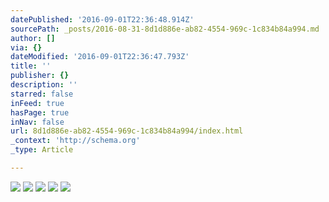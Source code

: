 ```yaml
---
datePublished: '2016-09-01T22:36:48.914Z'
sourcePath: _posts/2016-08-31-8d1d886e-ab82-4554-969c-1c834b84a994.md
author: []
via: {}
dateModified: '2016-09-01T22:36:47.793Z'
title: ''
publisher: {}
description: ''
starred: false
inFeed: true
hasPage: true
inNav: false
url: 8d1d886e-ab82-4554-969c-1c834b84a994/index.html
_context: 'http://schema.org'
_type: Article

---
```

![](https://the-grid-user-content.s3-us-west-2.amazonaws.com/fd3f5f3a-b901-4665-bdfd-37ae224969b6.jpg)
![](https://the-grid-user-content.s3-us-west-2.amazonaws.com/16998078-4d0f-48c7-b71b-bf43ef3e0431.jpg)
![](https://the-grid-user-content.s3-us-west-2.amazonaws.com/854b6207-09be-4f0b-a719-6a06a16e7c83.jpg)
![](https://the-grid-user-content.s3-us-west-2.amazonaws.com/a67db740-b925-4101-86c5-bfd88c5e22d6.jpg)
![](https://the-grid-user-content.s3-us-west-2.amazonaws.com/c983b006-8e8e-45f4-895b-94d97be272a2.jpg)